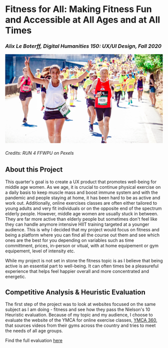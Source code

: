 # Fitness for All: Making Fitness Fun and Accessible at All Ages and at All Times 
### *Alix Le Boterff, Digital Humanities 150: UX/UI Design, Fall 2020*

![people running a marathon](./running.jpg)
###### *Credits: RUN 4 FFWPU on Pexels*

## About this Project
This quarter's goal is to create a UX product that promotes well-being for middle age women. As we age, it is crucial to continue physical exercise on a daily basis to keep muscle mass and boost immune system and with the pandemic and people staying at home, it has been hard to be as active and work out. Additionally, online exercises classes are often either tailored to young adults and very fit individuals or on the opposite end of the spectrum elderly people. However, middle age women are usually stuck in between. They are far more active than elderly people but sometimes don't feel like they can handle anymore intensive HIIT training targeted at a younger audience. This is why I decided that my project would focus on fitness and being a platform where you can find all the course out them and see which ones are the best for you depending on variables such as time committment, prices, in-person or vitual, with at home equipement or gym equipement, level of intensity etc. 

While my project is not set in stone the fitness topic is as I believe that being active is an essential part to well-being. It can often times be a pleasureful experience that helps feel happier overall and more concentrated and energetic. 

## Competitive Analysis & Heuristic Evaluation

The first step of the project was to look at websites focused on the same subject as I am doing - fitness and see how they pass the Nielson's 10 Heuristic evaluation. Because of my topic and my audience, I choose to evaluate the website of the YMCA for online exercise classes, [YMCA 360](https://ymca360.org/on-demand), that sources videos from their gyms across the country and tries to meet the needs of all age groups. 

Find the full evaluation [here](./heuristicevaluation.md)
